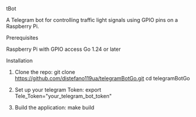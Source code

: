 tBot

A Telegram bot for controlling traffic light signals using GPIO pins on a Raspberry Pi.

Prerequisites

Raspberry Pi with GPIO access
Go 1.24 or later

Installation
1. Clone the repo:
git clone https://github.com/distefano119ua/telegramBotGo.git
cd telegramBotGo

2. Set up your telegram Token:
export Tele_Token="your_telegram_bot_token"

3. Build the application:
make build
